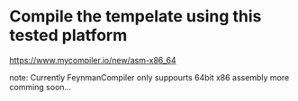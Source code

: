 # Compile the tempelate using this tested platform
https://www.mycompiler.io/new/asm-x86_64

note: Currently FeynmanCompiler only suppourts 64bit x86 assembly more comming soon...
